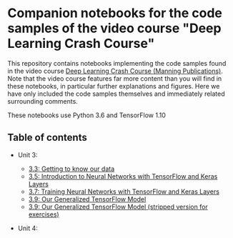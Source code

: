 # Companion notebooks for the code samples of the video course "Deep Learning Crash Course"

This repository contains notebooks implementing the code samples found in the video course [Deep Learning Crash Course (Manning Publications)](https://livevideo.manning.com/course/64/deep-learning-crash-course?). Note that the video course features far more content than you will find in these notebooks, in particular further explanations and figures. Here we have only included the code samples themselves and immediately related surrounding comments.

These notebooks use Python 3.6 and TensorFlow 1.10

## Table of contents

* Unit 3:
    * [3.3: Getting to know our data](https://colab.research.google.com/github/djcordhose/deep-learning-crash-course-notebooks/blob/master/U3-M3-data.ipynb)
    * [3.5: Introduction to Neural Networks with TensorFlow and Keras Layers](https://colab.research.google.com/github/djcordhose/deep-learning-crash-course-notebooks/blob/master/U3-M5-nn-intro.ipynb)
    * [3.7: Training Neural Networks with TensorFlow and Keras Layers](https://colab.research.google.com/github/djcordhose/deep-learning-crash-course-notebooks/blob/master/U3-M7-nn-training.ipynb)
    * [3.9: Our Generalized TensorFlow Model](https://colab.research.google.com/github/djcordhose/deep-learning-crash-course-notebooks/blob/master/U3-M9-final-model.ipynb)
    * [3.9: Our Generalized TensorFlow Model (stripped version for exercises)](https://colab.research.google.com/github/djcordhose/deep-learning-crash-course-notebooks/blob/master/U3-M9-final-model-simplified.ipynb)
    
* Unit 4:
